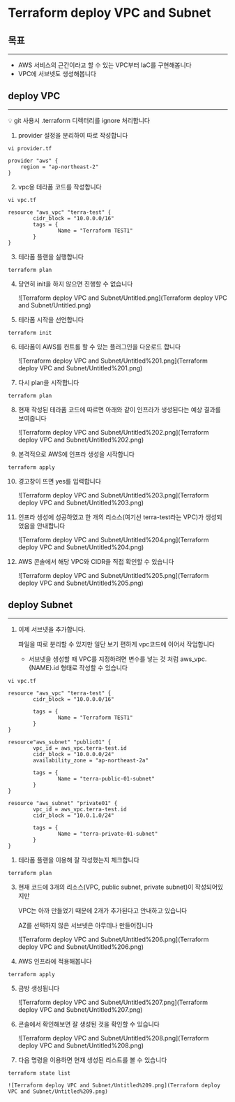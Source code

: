 # Terraform deploy VPC and Subnet

## 목표

---

- AWS 서비스의 근간이라고 할 수 있는 VPC부터 IaC를 구현해봅니다
- VPC에 서브넷도 생성해봅니다

## deploy VPC

---

<aside>
💡 git 사용시 .terraform 디렉터리를 ignore 처리합니다

</aside>

1. provider 설정을 분리하여 따로 작성합니다

```
vi provider.tf
```

```
provider "aws" {
    region = "ap-northeast-2"
}
```

2. vpc용 테라폼 코드를 작성합니다

```
vi vpc.tf
```

```
resource "aws_vpc" "terra-test" {
        cidr_block = "10.0.0.0/16"
        tags = {
                Name = "Terraform TEST1"
        }
}
```
    
3. 테라폼 플랜을 실행합니다

```
terraform plan
```
    
4. 당연히 init을 하지 않으면 진행할 수 없습니다
    
    ![Terraform deploy VPC and Subnet/Untitled.png](Terraform deploy VPC and Subnet/Untitled.png)
    
5. 테라폼 시작을 선언합니다

```
terraform init
```
    
6. 테라폼이 AWS를 컨트롤 할 수 있는 플러그인을 다운로드 합니다
    
    ![Terraform deploy VPC and Subnet/Untitled%201.png](Terraform deploy VPC and Subnet/Untitled%201.png)
    
7. 다시 plan을 시작합니다

```
terraform plan
```

8. 현재 작성된 테라폼 코드에 따르면 아래와 같이 인프라가 생성된다는 예상 결과를 보여줍니다
    
    ![Terraform deploy VPC and Subnet/Untitled%202.png](Terraform deploy VPC and Subnet/Untitled%202.png)
    
9. 본격적으로 AWS에 인프라 생성을 시작합니다

```
terraform apply
```
    
10. 경고창이 뜨면 yes를 입력합니다
    
    ![Terraform deploy VPC and Subnet/Untitled%203.png](Terraform deploy VPC and Subnet/Untitled%203.png)
    
11. 인프라 생성에 성공하였고
한 개의 리소스(여기선 terra-test라는 VPC)가 생성되었음을 안내합니다
    
    ![Terraform deploy VPC and Subnet/Untitled%204.png](Terraform deploy VPC and Subnet/Untitled%204.png)
    
12. AWS 콘솔에서 해당 VPC와 CIDR을 직접 확인할 수 있습니다
    
    ![Terraform deploy VPC and Subnet/Untitled%205.png](Terraform deploy VPC and Subnet/Untitled%205.png)
    

## deploy Subnet

---

1. 이제 서브넷을 추가합니다. 
    
    파일을 따로 분리할 수 있지만 일단 보기 편하게 vpc코드에 이어서 작업합니다
    
    - 서브넷을 생성할 때 VPC를 지정하려면 변수를 넣는 것 처럼 aws_vpc.{NAME}.id 형태로 작성할 수 있습니다
    
```
vi vpc.tf
```

```
resource "aws_vpc" "terra-test" {
        cidr_block = "10.0.0.0/16"

        tags = {
                Name = "Terraform TEST1"
        }
}

resource"aws_subnet" "public01" {
        vpc_id = aws_vpc.terra-test.id
        cidr_block = "10.0.0.0/24"
        availability_zone = "ap-northeast-2a"

        tags = {
                Name = "terra-public-01-subnet"
        }
}

resource "aws_subnet" "private01" {
        vpc_id = aws_vpc.terra-test.id
        cidr_block = "10.0.1.0/24"

        tags = {
                Name = "terra-private-01-subnet"
        }
}
```
    
1. 테라폼 플랜을 이용해 잘 작성했는지 체크합니다
 
 ```
 terraform plan
 ```
    
3. 현재 코드에 3개의 리소스(VPC, public subnet, private subnet)이 작성되어있지만
    
    VPC는 아까 만들었기 때문에 2개가 추가된다고 안내하고 있습니다
    
    AZ를 선택하지 않은 서브넷은 아무데나 만들어집니다
    
    ![Terraform deploy VPC and Subnet/Untitled%206.png](Terraform deploy VPC and Subnet/Untitled%206.png)
    
4. AWS 인프라에 적용해봅니다
    
```
terraform apply
```

5. 금방 생성됩니다

    ![Terraform deploy VPC and Subnet/Untitled%207.png](Terraform deploy VPC and Subnet/Untitled%207.png)
    
6. 콘솔에서 확인해보면 잘 생성된 것을 확인할 수 있습니다
    
    ![Terraform deploy VPC and Subnet/Untitled%208.png](Terraform deploy VPC and Subnet/Untitled%208.png)
    
7. 다음 명령을 이용하면 현재 생성된 리스트를 볼 수 있습니다
    
```
terraform state list
```

    ![Terraform deploy VPC and Subnet/Untitled%209.png](Terraform deploy VPC and Subnet/Untitled%209.png)
    
